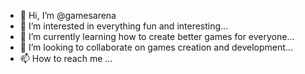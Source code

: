 - 👋 Hi, I’m @gamesarena
- 👀 I’m interested in everything fun and interesting...
- 🌱 I’m currently learning how to create better games for everyone...
- 💞️ I’m looking to collaborate on games creation and development...
- 📫 How to reach me ...

<!---
gamesarena/gamesarena is a ✨ special ✨ repository because its `README.md` (this file) appears on your GitHub profile.
You can click the Preview link to take a look at your changes.
--->
